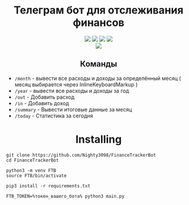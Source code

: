 <h1 align="center">Телеграм бот для отслеживания финансов</h1>

<div class="badges" align="center">
    <a href="https://discord.gg/#9707" target="blank"><img src="https://img.shields.io/badge/Discord-%235865F2.svg?style=for-the-badge&logo=discord&logoColor=white"/></a>
    <a href="https://t.me/Night3098" target="blank"><img src="https://img.shields.io/badge/Telegram-2CA5E0?style=for-the-badge&logo=telegram&logoColor=white"/></a>
    <a href="mailto:night3098game@gmail.com" target="blank"><img src="https://img.shields.io/badge/Gmail-D14836?style=for-the-badge&logo=gmail&logoColor=white"/></a>
    <a href="https://www.reddit.com/user/Night3098" target="blank"><img src="https://img.shields.io/badge/Reddit-FF4500?style=for-the-badge&logo=reddit&logoColor=white"/></a>
    <br />
    <img src="https://img.shields.io/badge/python-3670A0?style=for-the-badge&logo=python&logoColor=ffdd54"/>
</div>

<h2 align="center">Команды</h2>

 - ```/month``` -  вывести все расходы и доходы за определённый месяц ( месяц выбирается через InlineKeyboardMarkup )
 - ```/year``` - вывести все расходы и доходы за год
 - ```/out``` - Добавить расход
 - ```/in``` - Добавить доход
 - ```/summary``` - Вывести итоговые данные за месяц
 - ```/today``` - Статистика за сегодня


<h1 align="center">Installing</h1>

```
git clone https://github.com/Nighty3098/FinanceTrackerBot 
cd FinanceTrackerBot

python3 -m venv FTB
source FTB/bin/activate

pip3 install -r requirements.txt

FTB_TOKEN=%токен_вашего_бота% python3 main.py
```

